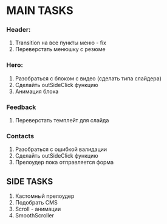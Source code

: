 # MAIN TASKS

### Header:

1. Transition на все пункты меню - fix
2. Переверстать менюшку с резюме

### Hero:

1. Разобраться с блоком с видео (сделать типа слайдера)
2. Сделайть outSideClick функцию
3. Анимация блока

### Feedback

1. Переверстать темплейт для слайда

### Contacts

1. Разобраться с ошибкой валидации
2. Сделайть outSideClick функцию
3. Прелоудер пока отправляется форма

## SIDE TASKS

1. Кастомный прелоудер
2. Подобрать CMS
3. Scroll - анимации
4. SmoothScroller
